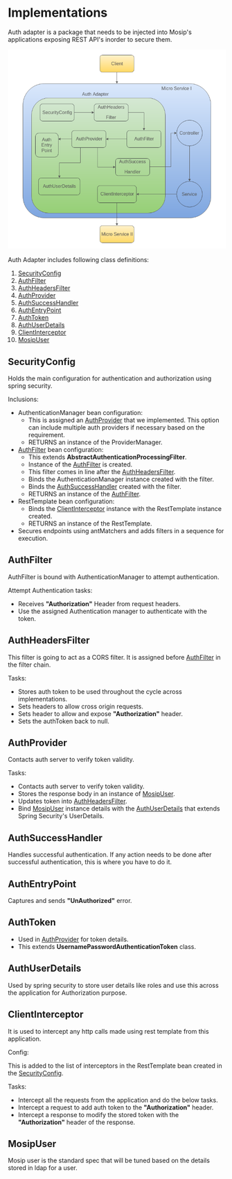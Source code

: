 # Implementations

Auth adapter is a package that needs to be injected into Mosip's applications exposing REST API's inorder to secure them.

![Auth Adapter Flow](_images/auth/auth_adapter_flow.png)

Auth Adapter includes following class definitions:

1. [SecurityConfig](#SecurityConfig)
2. [AuthFilter](#AuthFilter)
3. [AuthHeadersFilter](#AuthHeadersFilter)
4. [AuthProvider](#AuthProvider)
5. [AuthSuccessHandler](#AuthSuccessHandler)
6. [AuthEntryPoint](#AuthEntryPoint)
7. [AuthToken](#AuthToken)
8. [AuthUserDetails](#AuthUserDetails)
9. [ClientInterceptor](#ClientInterceptor)
10. [MosipUser](#MosipUser)

## SecurityConfig

Holds the main configuration for authentication and authorization using spring security.

Inclusions:

* AuthenticationManager bean configuration:
  * This is assigned an [AuthProvider](#AuthProvider) that we implemented. This option can include multiple auth providers if necessary based on the requirement.
  * RETURNS an instance of the ProviderManager.
* [AuthFilter](#AuthFilter) bean configuration:
  * This extends **AbstractAuthenticationProcessingFilter**.
  * Instance of the [AuthFilter](#AuthFilter) is created.
  * This filter comes in line after the [AuthHeadersFilter](#AuthHeadersFilter).
  * Binds the AuthenticationManager instance created with the filter.
  * Binds the [AuthSuccessHandler](#AuthSuccessHandler) created with the filter.
  * RETURNS an instance of the [AuthFilter](#AuthFilter).
* RestTemplate bean configuration:
  * Binds the [ClientInterceptor](#ClientInterceptor) instance with the RestTemplate instance created.
  * RETURNS an instance of the RestTemplate.
* Secures endpoints using antMatchers and adds filters in a sequence for execution.

## AuthFilter

AuthFilter is bound with AuthenticationManager to attempt authentication.

Attempt Authentication tasks:

* Receives **"Authorization"** Header from request headers.
* Use the assigned Authentication manager to authenticate with the token.

## AuthHeadersFilter

This filter is going to act as a CORS filter. It is assigned before [AuthFilter](#AuthFilter) in the filter chain.

Tasks:

* Stores auth token to be used throughout the cycle across implementations.
* Sets headers to allow cross origin requests.
* Sets header to allow and expose **"Authorization"** header.
* Sets the authToken back to null.

## AuthProvider

Contacts auth server to verify token validity.

Tasks:

* Contacts auth server to verify token validity.
* Stores the response body in an instance of [MosipUser](#MosipUser).
* Updates token into [AuthHeadersFilter](#AuthHeadersFilter).
* Bind [MosipUser](#MosipUser) instance details with the [AuthUserDetails](#AuthUserDetails) that extends Spring Security's UserDetails.

## AuthSuccessHandler

Handles successful authentication. If any action needs to be done after successful authentication, this is where you have to do it.

## AuthEntryPoint

Captures and sends **"UnAuthorized"** error.

## AuthToken

* Used in [AuthProvider](#AuthProvider) for token details.
* This extends **UsernamePasswordAuthenticationToken** class.

## AuthUserDetails

Used by spring security to store user details like roles and use this across the application for Authorization purpose.

## ClientInterceptor

It is used to intercept any http calls made using rest template from this application.

Config:

This is added to the list of interceptors in the RestTemplate bean created in the [SecurityConfig](#SecurityConfig).

Tasks:

* Intercept all the requests from the application and do the below tasks.
* Intercept a request to add auth token to the **"Authorization"** header.
* Intercept a response to modify the stored token with the **"Authorization"** header of the response.

## MosipUser

Mosip user is the standard spec that will be tuned based on the details stored in ldap for a user.